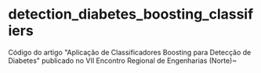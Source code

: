 # detection_diabetes_boosting_classifiers
Código do artigo "Aplicação de Classificadores Boosting para Detecção de Diabetes" publicado no VII Encontro Regional de Engenharias (Norte)~
